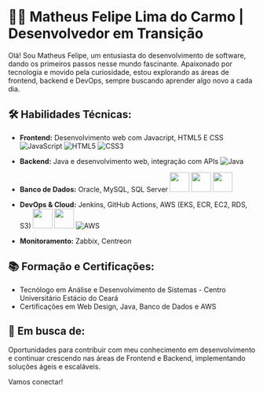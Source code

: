 # 👨‍💻 Matheus Felipe Lima do Carmo | Desenvolvedor em Transição

Olá! Sou Matheus Felipe, um entusiasta do desenvolvimento de software, dando os primeiros passos nesse mundo fascinante. 
Apaixonado por tecnologia e movido pela curiosidade, estou explorando as áreas de frontend, backend e DevOps, sempre buscando aprender algo novo a cada dia.

## 🛠️ Habilidades Técnicas:
- **Frontend:** Desenvolvimento web com Javacript, HTML5 E CSS ![JavaScript](https://img.shields.io/badge/JavaScript-F7DF1E?logo=javascript&logoColor=white)
![HTML5](https://img.shields.io/badge/HTML5-E34F26?logo=html5&logoColor=white)
![CSS3](https://img.shields.io/badge/CSS3-1572B6?logo=css3&logoColor=white)

- **Backend:** Java e desenvolvimento web, integração com APIs ![Java](https://img.shields.io/badge/Java-007396?logo=java&logoColor=white)

- **Banco de Dados:** Oracle, MySQL, SQL Server <img src="https://cdn.jsdelivr.net/gh/devicons/devicon/icons/oracle/oracle-original.svg" width="40" height="40"/> <img src="https://cdn.jsdelivr.net/gh/devicons/devicon/icons/mysql/mysql-original.svg" width="40" height="40"/> <img src="https://cdn.jsdelivr.net/gh/devicons/devicon/icons/microsoftsqlserver/microsoftsqlserver-plain.svg" width="40" height="40"/>



- **DevOps & Cloud:** Jenkins, GitHub Actions, AWS (EKS, ECR, EC2, RDS, S3) <img src="https://cdn.jsdelivr.net/gh/devicons/devicon/icons/jenkins/jenkins-original.svg" width="40" height="40"/> <img src="https://cdn.jsdelivr.net/gh/devicons/devicon/icons/github/github-original.svg" width="40" height="40"/> ![AWS](https://img.shields.io/badge/AWS-232F3E?logo=amazon-aws&logoColor=white)




- **Monitoramento:** Zabbix, Centreon 








## 📚 Formação e Certificações:
- Tecnólogo em Análise e Desenvolvimento de Sistemas - Centro Universitário Estácio do Ceará
- Certificações em Web Design, Java, Banco de Dados e AWS

## 🚀 Em busca de:
Oportunidades para contribuir com meu conhecimento em desenvolvimento e continuar crescendo nas áreas de Frontend e Backend, implementando soluções ágeis e escaláveis.

Vamos conectar!
